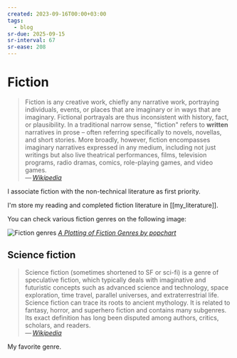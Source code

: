 ```yaml
---
created: 2023-09-16T00:00+03:00
tags:
  - blog
sr-due: 2025-09-15
sr-interval: 67
sr-ease: 208
---
```


# Fiction

> Fiction is any creative work, chiefly any narrative work, portraying individuals, events, or places that are imaginary or in ways that are imaginary. Fictional portrayals are thus inconsistent with history, fact, or plausibility. In a traditional narrow sense, "fiction" refers to **written** narratives in prose – often referring specifically to novels, novellas, and short stories. More broadly, however, fiction encompasses imaginary narratives expressed in any medium, including not just writings but also live theatrical performances, films, television programs, radio dramas, comics, role-playing games, and video games.\
> — <cite>[Wikipedia](https://en.wikipedia.org/wiki/Fiction)</cite>

I associate fiction with the non-technical literature as first priority.

I'm store my reading and completed fiction literature in [[my_literature]].

You can check various fiction genres on the following image:

![Fiction genres](img/A_Plotting_of_Fiction_Genres.webp)
_[A Plotting of Fiction Genres by popchart](https://popchart.co/products/a-plotting-of-fiction-genres)_

## Science fiction

> Science fiction (sometimes shortened to SF or sci-fi) is a genre of speculative fiction, which typically deals with imaginative and futuristic concepts such as advanced science and technology, space exploration, time travel, parallel universes, and extraterrestrial life. Science fiction can trace its roots to ancient mythology. It is related to fantasy, horror, and superhero fiction and contains many subgenres. Its exact definition has long been disputed among authors, critics, scholars, and readers.\
> — <cite>[Wikipedia](https://en.wikipedia.org/wiki/Science_fiction)</cite>

My favorite genre.
